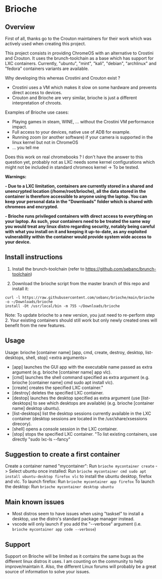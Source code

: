 # Brioche

## Overview

First of all, thanks go to the Crouton maintainers for their work which was actively used when creating this project.

This project consists in providing ChromeOS with an alternative to Crostini and Crouton. It uses the brunch-toolchain as a base which has support for LXC containers. Currently, "ubuntu", "mint", "kali", "debian", "archlinux" and "fedora" containers variants are available.

Why developing this whereas Crostini and Crouton exist ?
- Crostini uses a VM which makes it slow on some hardware and prevents direct access to devices.
- Crouton and Brioche are very similar, brioche is just a different interpretation of chroots.

Examples of Brioche use cases:
- Playing games in steam, WINE, ... without the Crostini VM performance impact.
- Full access to your devices, native use of ADB for example.
- Running zoom (or another software) if your camera is supported in the linux kernel but not in ChromeOS
- ... you tell me

Does this work on real chromebooks ?
I don't have the answer to this question yet, probably not as LXC needs some kernel configurations which might not be included in standard chromeos kernel -> To be tested.

**Warnings:**

**- Due to a LXC limitation, containers are currently stored in a shared and unencrypted location (/home/root/brioche), all the data stored in the container is therefore accessible to anyone using the laptop. You can keep your personal data in the "Downloads" folder which is shared with chromeos and encrypted.**

**- Brioche runs privileged containers with direct access to everything on your laptop. As such, your containers need to be treated the same way you would treat any linux distro regarding security, notably being careful with what you install on it and keeping it up-to-date, as any exploited vulnerability within the container would provide system wide access to your device.**

## Install instructions

1. Install the brunch-toolchain (refer to https://github.com/sebanc/brunch-toolchain)

2. Download the brioche script from the master branch of this repo and install it:
```
curl -l https://raw.githubusercontent.com/sebanc/brioche/main/brioche -o ~/Downloads/brioche
install -Dt /usr/local/bin -m 755 ~/Downloads/brioche
```

Note: To update brioche to a new version, you just need to re-perform step 2. Your existing containers should still work but only newly created ones will benefit from the new features.

## Usage

Usage:
brioche [container name] [app, cmd, create, destroy, desktop, list-desktops, shell, stop] \<extra arguments>
- [app] launches the GUI app with the executable name passed as extra argument (e.g. brioche [container name] app vlc).
- [cmd] launches the shell command specified as extra argument (e.g. brioche [container name] cmd sudo apt install vlc).
- [create] creates the specified LXC container."
- [destroy] deletes the specified LXC container.
- [destop] launches the desktop specified as extra argument (use [list-desktops] to see which desktops are available) (e.g. brioche [container name] desktop ubuntu).
- [list-desktops] list the desktop sessions currently available in the LXC container (desktop sessions are located in the /usr/share/xsessions direcory).
- [shell] opens a console session in the LXC container.
- [stop] stops the specified LXC container.
"To list existing containers, use directly "sudo lxc-ls --fancy"

## Suggestion to create a first container

Create a container named "mycontainer":
Run `brioche mycontainer create`
-> Select ubuntu
once installed:
Run `brioche mycontainer cmd sudo apt install ubuntu-desktop firefox vlc` to install the ubuntu desktop, firefox and vlc.
To launch firefox:
Run `brioche mycontainer app firefox`
To launch the desktop:
Run `brioche mycontainer desktop ubuntu`

## Main known issues

- Most distros seem to have issues when using "tasksel" to install a desktop, use the distro's standard package manager instead.
- vscode will only launch if you add the "--verbose" argument (i.e. `brioche mycontainer app code --verbose`)

## Support

Support on Brioche will be limited as it contains the same bugs as the different linux distros it uses. I am counting on the community to help improve/maintain it. Also, the different Linux forums will probably be a great source of information to solve your issues.
